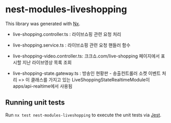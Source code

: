 # nest-modules-liveshopping

This library was generated with [Nx](https://nx.dev).

- live-shopping.controller.ts : 라이브쇼핑 관련 요청 처리
- live-shopping.service.ts : 라이브쇼핑 관련 요청 핸들러 함수

- live-shopping-video.controller.ts: 크크쇼.com/live-shopping 페이지에서 표시할 지난 라이브영상 목록 조회

- live-shopping-state.gateway.ts : 방송인 현황판 - 송출컨트롤러 소켓 이벤트 처리 => 
    이 클래스를 가지고 있는 LiveShoppingStateRealtimeModule이 apps/api-realtime에서 사용됨





## Running unit tests

Run `nx test nest-modules-liveshopping` to execute the unit tests via [Jest](https://jestjs.io).
